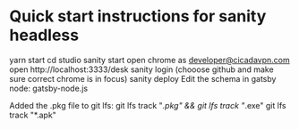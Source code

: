 # Quick start instructions for sanity headless

yarn start
cd studio
sanity start
open chrome as developer@cicadavpn.com
open http://localhost:3333/desk
sanity login (chooose github and make sure correct chrome is in focus)
sanity deploy
Edit the schema in gatsby node: gatsby-node.js

Added the .pkg file to git lfs: git lfs track "*.pkg" && git lfs track "*.exe" git lfs track "*.apk"

